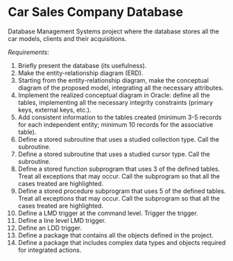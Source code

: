 # Car Sales Company Database

Database Management Systems project where the database stores all the car models, clients and their acquisitions. 

  *Requirements*:
1. Briefly present the database (its usefulness).
2. Make the entity-relationship diagram (ERD).
3. Starting from the entity-relationship diagram, make the conceptual diagram of the proposed model, integrating all the necessary attributes.
4. Implement the realized conceptual diagram in Oracle: define all the tables, implementing all the necessary integrity constraints (primary keys, external keys, etc.).
5. Add consistent information to the tables created (minimum 3-5 records for each independent entity; minimum 10 records for the associative table).
6. Define a stored subroutine that uses a studied collection type. Call the subroutine.
7. Define a stored subroutine that uses a studied cursor type. Call the subroutine.
8. Define a stored function subprogram that uses 3 of the defined tables. Treat all exceptions that may occur. Call the subprogram so that all the cases treated are highlighted.
9. Define a stored procedure subprogram that uses 5 of the defined tables. Treat all exceptions that may occur. Call the subprogram so that all the cases treated are highlighted.
10. Define a LMD trigger at the command level. Trigger the trigger.
11. Define a line level LMD trigger. 
12. Define an LDD trigger. 
13. Define a package that contains all the objects defined in the project.
14. Define a package that includes complex data types and objects required for integrated actions.
